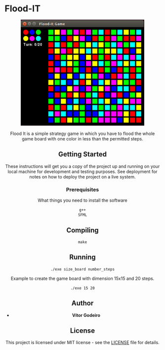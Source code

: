 # Flood-IT
<p align="center">
  <img src="https://github.com/vitorgodeiro/Flood-IT/blob/master/flood-it.png" width="400"><center>
 </p>
Flood It is a simple strategy game in which you have to flood the whole game board with one color in less than the permitted steps.

## Getting Started

These instructions will get you a copy of the project up and running on your local machine for development and testing purposes. See deployment for notes on how to deploy the project on a live system.

### Prerequisites

What things you need to install the software 

```
g++
SFML
```

## Compiling

```
make
```

## Running 

```
./exe size_board number_steps
```
Example to create the game board with dimension 15x15 and 20 steps.

```
./exe 15 20
```

## Author

* **Vítor Godeiro**

## License
This project is licensed under MIT license - see the [LICENSE](LICENSE) file for details.
